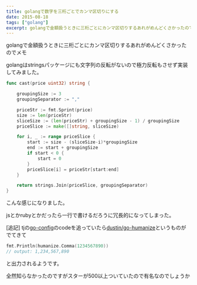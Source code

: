 ```yaml
---
title: golangで数字を三桁ごとでカンマ区切りにする
date: 2015-08-18
tags: ["golang"]
excerpt: golangで金額扱うときに三桁ごとにカンマ区切りするあれがめんどくさかったのでメモgolangはstringsパッケージにも文字列の反転がないので極力反転もさせず実装してみました。
---
```


golangで金額扱うときに三桁ごとにカンマ区切りするあれがめんどくさかったのでメモ

golangはstringsパッケージにも文字列の反転がないので極力反転もさせず実装してみました。

```go
func cast(price uint32) string {

	groupingSize := 3
	groupingSeparator := ","

	priceStr := fmt.Sprint(price)
	size := len(priceStr)
	sliceSize := (len(priceStr) + groupingSize - 1) / groupingSize
	priceSlice := make([]string, sliceSize)

	for i, _ := range priceSlice {
		start := size - (sliceSize-i)*groupingSize
		end := start + groupingSize
		if start < 0 {
			start = 0
		}
		priceSlice[i] = priceStr[start:end]
	}

	return strings.Join(priceSlice, groupingSeparator)
}
```

こんな感じになりました。

jsとかrubyとかだったら一行で書けるだろうに冗長的になってしまった。


[追記]
tjの[go-config](https://github.com/tj/go-config)のcodeを追っていたら[dustin/go-humanize](https://github.com/dustin/go-humanize)というものがでてきて

```go
fmt.Println(humanize.Comma(1234567890))
// output: 1,234,567,890
```
と出力されるようです。

全然知らなかったのですがスターが500以上ついていたので有名なのでしょうか
